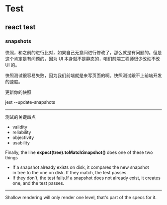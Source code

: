 # Test

## react test

### snapshots

快照，和之前的进行比对，如果自己无意间进行修改了，那么就是有问题的。但是这个肯定是有问题的，因为 UI 本身就不是静态的，咱们前端工程师很少改动不改 UI 的。

快照测试很容易失败，因为我们前端就是来写页面的啊。快照测试跟不上前端开发的速度。

更新你的快照

jest --update-snapshots

---

测试的关键四点

- validity
- reliability
- objectivity
- usability

Finally, the line **expect(tree).toMatchSnapshot()** does one of these two things

- If a snapshot already exists on disk, it compares the new snapshot in tree to the one on disk. If they match, the test passes.
- If they don't, the test fails.If a snapshot does not already exist, it creates one, and the test passes.

---

Shallow rendering will only render one level, that's part of the specs for it.
